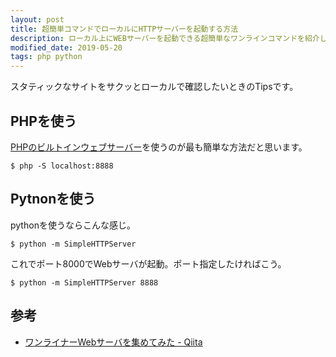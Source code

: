 ```yaml
---
layout: post
title: 超簡単コマンドでローカルにHTTPサーバーを起動する方法
description: ローカル上にWEBサーバーを起動できる超簡単なワンラインコマンドを紹介します
modified_date: 2019-05-20
tags: php python
---
```


スタティックなサイトをサクッとローカルで確認したいときのTipsです。

## PHPを使う

[PHPのビルトインウェブサーバー](http://php.net/manual/ja/features.commandline.webserver.php)を使うのが最も簡単な方法だと思います。

```console
$ php -S localhost:8888
```

## Pytnonを使う

pythonを使うならこんな感じ。

```console
$ python -m SimpleHTTPServer
```

これでポート8000でWebサーバが起動。ポート指定したければこう。

```console
$ python -m SimpleHTTPServer 8888
```

## 参考

- [ワンライナーWebサーバを集めてみた - Qiita](https://qiita.com/sudahiroshi/items/e74d61d939f18779970d)
